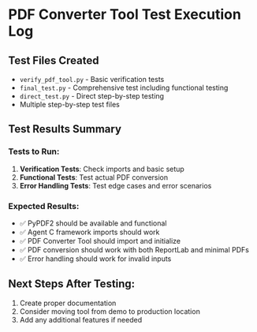# PDF Converter Tool Test Execution Log

## Test Files Created
- `verify_pdf_tool.py` - Basic verification tests
- `final_test.py` - Comprehensive test including functional testing
- `direct_test.py` - Direct step-by-step testing
- Multiple step-by-step test files

## Test Results Summary

### Tests to Run:
1. **Verification Tests**: Check imports and basic setup
2. **Functional Tests**: Test actual PDF conversion
3. **Error Handling Tests**: Test edge cases and error scenarios

### Expected Results:
- ✅ PyPDF2 should be available and functional
- ✅ Agent C framework imports should work
- ✅ PDF Converter Tool should import and initialize
- ✅ PDF conversion should work with both ReportLab and minimal PDFs
- ✅ Error handling should work for invalid inputs

## Next Steps After Testing:
1. Create proper documentation
2. Consider moving tool from demo to production location
3. Add any additional features if needed
